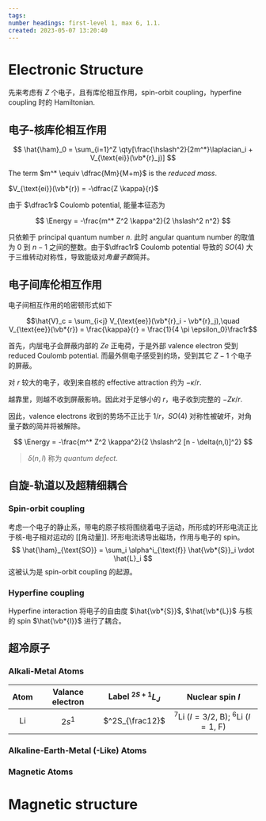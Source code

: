 ```yaml
---
tags: 
number headings: first-level 1, max 6, 1.1.
created: 2023-05-07 13:20:40
---
```

#  Electronic Structure

先来考虑有 $Z$ 个电子，且有库伦相互作用，spin-orbit coupling，hyperfine coupling 时的 Hamiltonian.

## 电子-核库伦相互作用

$$
\hat{\ham}_0
= \sum_{i=1}^Z \qty[\frac{\hslash^2}{2m^*}\laplacian_i + V_{\text{ei}}(\vb*{r}_j)]
$$

The term $m^* \equiv \dfrac{Mm}{M+m}$ is the *reduced mass*. 

$V_{\text{ei}}(\vb*{r}) = -\dfrac{Z \kappa}{r}$

由于 $\dfrac1r$ Coulomb potential, 能量本征态为

$$
\Energy = -\frac{m^* Z^2 \kappa^2}{2 \hslash^2 n^2}
$$

只依赖于 principal quantum number $n$. 此时 angular quantum number 的取值为 $0$ 到 $n-1$ 之间的整数。由于$\dfrac1r$ Coulomb potential 导致的 $SO(4)$ 大于三维转动对称性，导致能级对*角量子数*简并。

## 电子间库伦相互作用

电子间相互作用的哈密顿形式如下

$$\hat{V}_c = \sum_{i<j} V_{\text{ee}}(\vb*{r}_i - \vb*{r}_j),\quad V_{\text{ee}}(\vb*{r}) = \frac{\kappa}{r} = \frac{1}{4 \pi \epsilon_0}\frac1r$$

首先，内层电子会屏蔽内部的 $Ze$ 正电荷，于是外部 valence electron 受到 reduced Coulomb potential. 而最外侧电子感受到的场，受到其它 $Z-1$ 个电子的屏蔽。

对 $r$ 较大的电子，收到来自核的 effective attraction 约为 $-\kappa/r$. 

越靠里，则越不收到屏蔽影响。因此对于足够小的 $r$，电子收到完整的 $-Z\kappa/r$. 

因此，valence electrons 收到的势场不正比于 $1/r$，$SO(4)$ 对称性被破坏，对角量子数的简并将被解除。

$$
\Energy = -\frac{m^* Z^2 \kappa^2}{2 \hslash^2 [n - \delta(n,l)]^2}
$$

> $\delta(n,l)$ 称为 *quantum defect*.


## 自旋-轨道以及超精细耦合

### Spin-orbit coupling

考虑一个电子的静止系，带电的原子核将围绕着电子运动，所形成的环形电流正比于核-电子相对运动的 [[角动量]]. 环形电流诱导出磁场，作用与电子的 spin。
$$
\hat{\ham}_{\text{SO}} = \sum_i \alpha^i_{\text{f}} \hat{\vb*{S}}_i \vdot \hat{L}_i
$$
这被认为是 spin-orbit coupling 的起源。

### Hyperfine coupling

Hyperfine interaction 将电子的自由度 $\hat{\vb*{S}}$, $\hat{\vb*{L}}$ 与核的 spin $\hat{\vb*{I}}$ 进行了耦合。




## 超冷原子

### Alkali-Metal Atoms
| Atom| Valance electron | Label $^{2S+1}L_J$ | Nuclear spin $I$|
|:-:|:-:|:-:|:-:|
|$\text{Li}$ |$2s^1$|$^2S_{\frac12}$|$^7\text{Li}$ ($I=3/2$, B); $^6\text{Li}$ ($I=1$, F)

### Alkaline-Earth-Metal (-Like) Atoms

### Magnetic Atoms

# Magnetic structure

